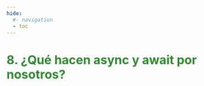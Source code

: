 ```yaml
---
hide:
  #- navigation
  - toc
---
```


# <span style="color:#308830;">**8. ¿Qué hacen async y await por nosotros?**</span>
